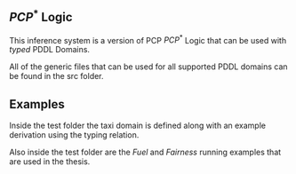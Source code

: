 $PCP^*$ Logic
--------------

This inference system is a version of PCP $PCP^*$ Logic that can be used with *typed* PDDL Domains. 

All of the generic files that can be used for all supported PDDL domains can be found in the src folder. 

Examples
---------

Inside the test folder the taxi domain is defined along with an example derivation using the typing relation.

Also inside the test folder are the *Fuel* and *Fairness* running examples that are used in the thesis.

